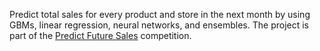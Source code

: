 Predict total sales for every product and store in the next month by using GBMs, linear regression, neural networks, and ensembles. The project is part of the [Predict Future Sales](https://www.kaggle.com/c/competitive-data-science-predict-future-sales) competition.
